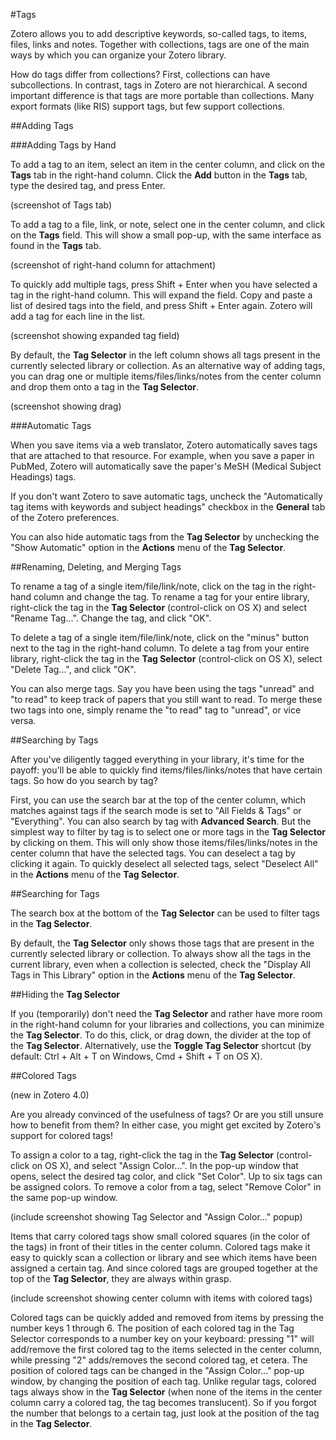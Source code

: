 #Tags

Zotero allows you to add descriptive keywords, so-called tags, to items, files, links and notes. Together with collections, tags are one of the main ways by which you can organize your Zotero library.

How do tags differ from collections? First, collections can have subcollections. In contrast, tags in Zotero are not hierarchical. A second important difference is that tags are more portable than collections. Many export formats (like RIS) support tags, but few support collections.

##Adding Tags

###Adding Tags by Hand

To add a tag to an item, select an item in the center column, and click on the **Tags** tab in the right-hand column. Click the **Add** button in the **Tags** tab, type the desired tag, and press Enter.

(screenshot of Tags tab)

To add a tag to a file, link, or note, select one in the center column, and click on the **Tags** field. This will show a small pop-up, with the same interface as found in the **Tags** tab.

(screenshot of right-hand column for attachment)

To quickly add multiple tags, press Shift + Enter when you have selected a tag in the right-hand column. This will expand the field. Copy and paste a list of desired tags into the field, and press Shift + Enter again. Zotero will add a tag for each line in the list.

(screenshot showing expanded tag field)

By default, the **Tag Selector** in the left column shows all tags present in the currently selected library or collection. As an alternative way of adding tags, you can drag one or multiple items/files/links/notes from the center column and drop them onto a tag in the **Tag Selector**.

(screenshot showing drag)

###Automatic Tags

When you save items via a web translator, Zotero automatically saves tags that are attached to that resource. For example, when you save a paper in PubMed, Zotero will automatically save the paper's MeSH (Medical Subject Headings) tags.

If you don't want Zotero to save automatic tags, uncheck the "Automatically tag items with keywords and subject headings" checkbox in the **General** tab of the Zotero preferences.

You can also hide automatic tags from the **Tag Selector** by unchecking the "Show Automatic" option in the **Actions** menu of the **Tag Selector**.

##Renaming, Deleting, and Merging Tags

To rename a tag of a single item/file/link/note, click on the tag in the right-hand column and change the tag. To rename a tag for your entire library, right-click the tag in the **Tag Selector** (control-click on OS X) and select "Rename Tag...". Change the tag, and click "OK".

To delete a tag of a single item/file/link/note, click on the "minus" button next to the tag in the right-hand column. To delete a tag from your entire library, right-click the tag in the **Tag Selector** (control-click on OS X), select "Delete Tag...", and click "OK".

You can also merge tags. Say you have been using the tags "unread" and "to read" to keep track of papers that you still want to read. To merge these two tags into one, simply rename the "to read" tag to "unread", or vice versa.

##Searching by Tags

After you've diligently tagged everything in your library, it's time for the payoff: you'll be able to quickly find items/files/links/notes that have certain tags. So how do you search by tag?

First, you can use the search bar at the top of the center column, which matches against tags if the search mode is set to "All Fields & Tags" or "Everything". You can also search by tag with **Advanced Search**. But the simplest way to filter by tag is to select one or more tags in the **Tag Selector** by clicking on them. This will only show those items/files/links/notes in the center column that have the selected tags. You can deselect a tag by clicking it again. To quickly deselect all selected tags, select "Deselect All" in the **Actions** menu of the **Tag Selector**.

##Searching for Tags

The search box at the bottom of the **Tag Selector** can be used to filter tags in the **Tag Selector**.

By default, the **Tag Selector** only shows those tags that are present in the currently selected library or collection. To always show all the tags in the current library, even when a collection is selected, check the "Display All Tags in This Library" option in the **Actions** menu of the **Tag Selector**.

##Hiding the **Tag Selector**

If you (temporarily) don't need the **Tag Selector** and rather have more room in the right-hand column for your libraries and collections, you can minimize the **Tag Selector**. To do this, click, or drag down, the divider at the top of the **Tag Selector**. Alternatively, use the **Toggle Tag Selector** shortcut (by default: Ctrl + Alt + T on Windows, Cmd + Shift + T on OS X).

##Colored Tags

(new in Zotero 4.0)

Are you already convinced of the usefulness of tags? Or are you still unsure how to benefit from them? In either case, you might get excited by Zotero's support for colored tags!

To assign a color to a tag, right-click the tag in the **Tag Selector** (control-click on OS X), and select "Assign Color...". In the pop-up window that opens, select the desired tag color, and click "Set Color". Up to six tags can be assigned colors. To remove a color from a tag, select "Remove Color" in the same pop-up window.

(include screenshot showing Tag Selector and "Assign Color..." popup)

Items that carry colored tags show small colored squares (in the color of the tags) in front of their titles in the center column. Colored tags make it easy to quickly scan a collection or library and see which items have been assigned a certain tag. And since colored tags are grouped together at the top of the **Tag Selector**, they are always within grasp.

(include screenshot showing center column with items with colored tags)

Colored tags can be quickly added and removed from items by pressing the number keys 1 through 6. The position of each colored tag in the Tag Selector corresponds to a number key on your keyboard: pressing "1" will add/remove the first colored tag to the items selected in the center column, while pressing "2" adds/removes the second colored tag, et cetera. The position of colored tags can be changed in the "Assign Color..." pop-up window, by changing the position of each tag. Unlike regular tags, colored tags always show in the **Tag Selector** (when none of the items in the center column carry a colored tag, the tag becomes translucent). So if you forgot the number that belongs to a certain tag, just look at the position of the tag in the **Tag Selector**.